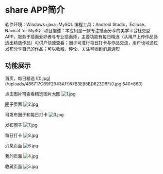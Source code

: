 # share APP简介

软件环境：Windows+java+MySQL 
编程工具：Android Studio，Eclipse，Navicat for MySQL
项目描述：本应用是一款专注插画分享的美学平台社交型APP，服务于插画爱好者与专业插画师，主要功能有每日精选（从用户上传作品筛选出精选作品）可供户快速查看；圈子可进行每日打卡与作品交流，用户也可通过发布分享自己的作品；可以收藏、评论、关注可收到消息通知

## 功能展示
首页，每日精选
![0.jpg](/uploads/486717C69F2943AF957B3EB5BD623D6F/0.jpg 540*860)

点击图片可查看精选图片大图
![1.jpg](/uploads/A65842EA73BA462CBA9BFC46DBF1581B/1.jpg)

圈子页面
![2.jpg](/uploads/ADA51F5AE44B49568E9FDCF5DB34E507/2.jpg)

可发布圈子和每日打卡
![3.jpg](/uploads/E0BDD398BBC94293935F2F9342E23577/3.jpg)

发布圈子
![7.jpg](/uploads/E57EB2224D6B4BA0A00547754847D219/7.jpg)

每日打卡
![8.jpg](/uploads/A5FBC438C2874B21BAA723E222B676B9/8.jpg)

消息页面
![6.jpg](/uploads/6BBFBE406DDA42F6AB2EFC52D8BA30C3/6.jpg)

我的页面
![4.jpg](/uploads/826BCF62006D41A0BF3D6CF0193FBCBD/4.jpg)

收藏页面
![5.jpg](/uploads/3DAA5C263CF0408EA02BF8688CF89CF9/5.jpg)



